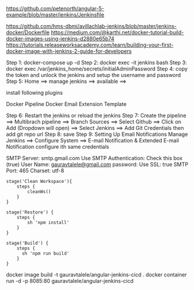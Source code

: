 https://github.com/petenorth/angular-5-example/blob/master/jenkins/Jenkinsfile

https://github.com/hms-dbmi/avillachlab-jenkins/blob/master/jenkins-docker/Dockerfile
https://medium.com/@karthi.net/docker-tutorial-build-docker-images-using-jenkins-d2880e65b74
https://tutorials.releaseworksacademy.com/learn/building-your-first-docker-image-with-jenkins-2-guide-for-developers

Step 1: docker-compose up -d
Step 2: docker exec -it jenkins bash
Step 3: docker exec /var/jenkins_home/secrets/initialAdminPassword
Step 4: copy the token and unlock the jenkins and setup the username and password
Step 5: Home ==> manage jenkins ==> available ==>

install following plugins

Docker Pipeline
Docker
Email Extension Template

Step 6: Restart the jenkins or reload the jenkins
Step 7: Create the pipeline ==> Multibrach pipeline ==> Branch Sources ==> Select Github ==>
Click on Add (Dropdown will open) ==> Select Jenkins ==> Add Git Credentials
then add git repo url
Step 8: save
Step 9: Setting Up Email Notifications
Manage Jenkins ==> Configure System ==> E-mail Notification & Extended E-mail Notification
configure ith same credentials

SMTP Server: smtp.gmail.com
Use SMTP Authentication: Check this box (true)
User Name: gauravtalele@gmail.com
password: <Email Password>
Use SSL: true
SMTP Port: 465
Charset: utf-8

    stage('Clean Workspace'){
        steps {
            cleanWs()
        }
    }

    stage('Restore') {
        steps {
            sh 'npm install'
        }
    }

    stage('Build') {
        steps {
          sh 'npm run build'
        }
    }

docker image build -t gauravtalele/angular-jenkins-cicd .
docker container run -d -p 8085:80 gauravtalele/angular-jenkins-cicd
